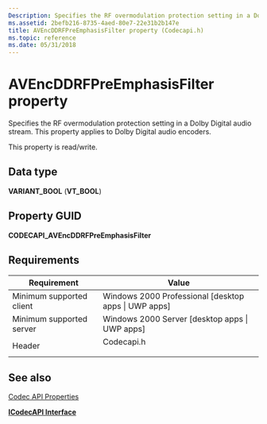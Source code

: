 ```yaml
---
Description: Specifies the RF overmodulation protection setting in a Dolby Digital audio stream. This property applies to Dolby Digital audio encoders.
ms.assetid: 2befb216-8735-4aed-80e7-22e31b2b147e
title: AVEncDDRFPreEmphasisFilter property (Codecapi.h)
ms.topic: reference
ms.date: 05/31/2018
---
```


# AVEncDDRFPreEmphasisFilter property

Specifies the RF overmodulation protection setting in a Dolby Digital audio stream. This property applies to Dolby Digital audio encoders.

This property is read/write.

## Data type

**VARIANT\_BOOL** (**VT\_BOOL**)

## Property GUID

**CODECAPI\_AVEncDDRFPreEmphasisFilter**

## Requirements



| Requirement | Value |
|-------------------------------------|---------------------------------------------------------------------------------------|
| Minimum supported client<br/> | Windows 2000 Professional \[desktop apps \| UWP apps\]<br/>                     |
| Minimum supported server<br/> | Windows 2000 Server \[desktop apps \| UWP apps\]<br/>                           |
| Header<br/>                   | <dl> <dt>Codecapi.h</dt> </dl> |



## See also

<dl> <dt>

[Codec API Properties](codec-api-properties.md)
</dt> <dt>

[**ICodecAPI Interface**](/windows/desktop/api/Strmif/nn-strmif-icodecapi)
</dt> </dl>

 

 




